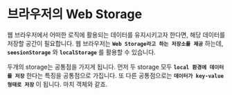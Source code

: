 # 브라우저의 Web Storage

웹 브라우저에서 어떠한 로직에 활용되는 데이터를 유지시키고자 한다면, 해당 데이터를 저장할 공간이 필요합니다. 웹 브라우저는 **`Web Storage라고 하는 저장소를 제공`** 하는데, **`seesionStorage`** 와 **`localStorage`** 를 활용할 수 있습니다. 

두개의 storage는 공통점을 가지게 됩니다.  먼저 두 storage 모두 **`local 환경에 데이터를 저장`** 한다는 특징을 공통점으로 가집니다. 또 다른 공통점으로는 **`데이터가 key-value 형태로 저장`** 이 됩니다. 마치 객체와 같죠.
```
```